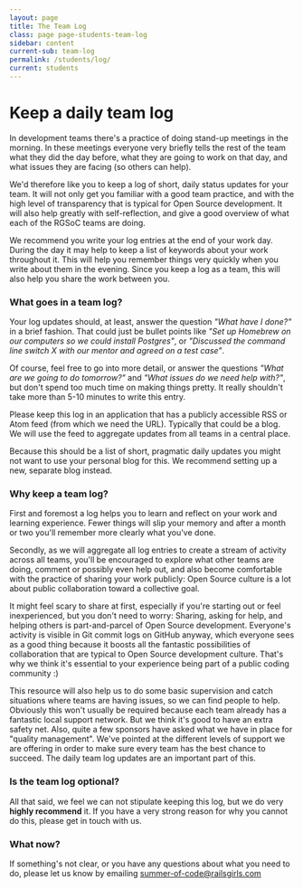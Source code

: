 ```yaml
---
layout: page
title: The Team Log
class: page page-students-team-log
sidebar: content
current-sub: team-log
permalink: /students/log/
current: students
---
```


# Keep a daily team log

In development teams there's a practice of doing stand-up meetings in the
morning. In these meetings everyone very briefly tells the rest of the team
what they did the day before, what they are going to work on that day, and what
issues they are facing (so others can help).

We'd therefore like you to keep a log of short, daily status updates for your
team. It will not only get you familiar with a good team practice, and with the
high level of transparency that is typical for Open Source development. It will
also help greatly with self-reflection, and give a good overview of what each
of the RGSoC teams are doing.

We recommend you write your log entries at the end of your work day. During the
day it may help to keep a list of keywords about your work throughout it. This
will help you remember things very quickly when you write about them in the
evening. Since you keep a log as a team, this will also help you share the work
between you.

### What goes in a team log?

Your log updates should, at least, answer the question *"What have I done?"* in
a brief fashion. That could just be bullet points like *"Set up Homebrew on our
computers so we could install Postgres"*, or *"Discussed the command line
switch X with our mentor and agreed on a test case"*.

Of course, feel free to go into more detail, or answer the questions *"What are
we going to do tomorrow?"* and *"What issues do we need help with?"*, but don't
spend too much time on making things pretty. It really shouldn't take more than
5-10 minutes to write this entry.

Please keep this log in an application that has a publicly accessible RSS or
Atom feed (from which we need the URL). Typically that could be a blog.  We
will use the feed to aggregate updates from all teams in a central place.

Because this should be a list of short, pragmatic daily updates you might not
want to use your personal blog for this. We recommend setting up a new,
separate blog instead.

### Why keep a team log?

First and foremost a log helps you to learn and reflect on your work and
learning experience. Fewer things will slip your memory and after a month or
two you'll remember more clearly what you've done.

Secondly, as we will aggregate all log entries to create a stream of activity
across all teams, you'll be encouraged to explore what other teams are doing,
comment or possibly even help out, and also become comfortable with the
practice of sharing your work publicly: Open Source culture is a lot about
public collaboration toward a collective goal.

It might feel scary to share at first, especially if you're starting out or
feel inexperienced, but you don't need to worry: Sharing, asking for help, and
helping others is part-and-parcel of Open Source development. Everyone's
activity is visible in Git commit logs on GitHub anyway, which everyone sees
as a good thing because it boosts all the fantastic possibilities of collaboration
that are typical to Open Source development culture. That's why we think it's
essential to your experience being part of a public coding community :)

This resource will also help us to do some basic supervision and catch
situations where teams are having issues, so we can find people to help.
Obviously this won't usually be required because each team already has a
fantastic local support network. But we think it's good to have an extra safety
net. Also, quite a few sponsors have asked what we have in place for "quality
management". We've pointed at the different levels of support we are offering
in order to make sure every team has the  best chance to succeed. The daily
team log updates are an important part of this.

### Is the team log optional?

All that said, we feel we can not stipulate keeping this log, but we do very
**highly recommend** it. If you have a very strong reason for why you cannot do
this, please get in touch with us.

### What now?

<!-- Once you've set up your blog/application please add the feed URL to your team
profile in the [RGSoC Teams App](https://teams.railsgirlssummerofcode.org/). -->

If something's not clear, or you have any questions about what you need to
do, please let us know by emailing
[summer-of-code@railsgirls.com](mailto:summer-of-code@railsgirls.com)


